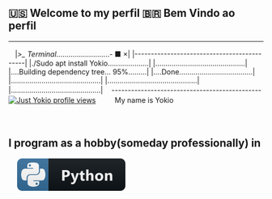 ## 🇺🇸 Welcome to my perfil 🇧🇷 Bem Vindo ao perfil


______________________________________________
ㅤ|*>_ Terminal*..........................- ■ ×|
|--------------------------------------------|
|./Sudo apt install Yokio....................|
|............................................|
|....Building dependency tree... 95%.........|
|....Done....................................|
|............................................|
|............................................|
|............................................|
ㅤ----------------------------------------------
[![Just Yokio profile views](https://u8views.com/api/v1/github/profiles/189859182/views/day-week-month-total-count.svg)](https://u8views.com/github/Yokiokks)
ㅤ
ㅤ
My name is Yokio

ㅤ
ㅤ
## I program as a hobby(someday professionally) in
ㅤ
![What I program](https://raw.githubusercontent.com/MikeCodesDotNET/ColoredBadges/master/svg/dev/languages/python.svg)
